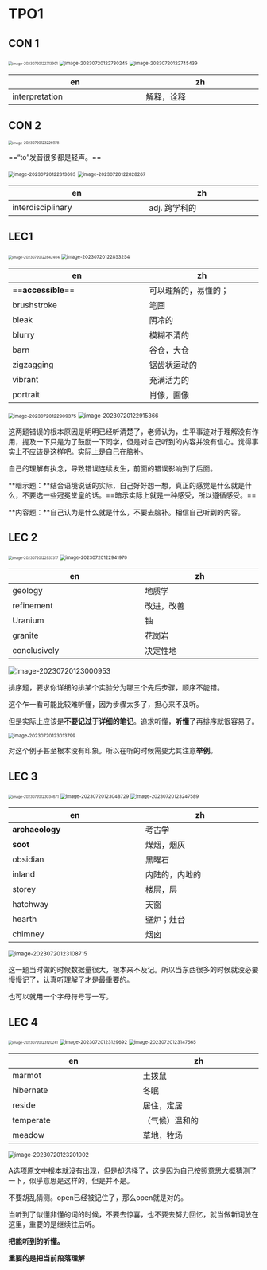 # TPO1

<style>
table th:first-of-type {
    width: 300pt;
}
table th:nth-of-type(2) {
    width: 300pt;
}
</style>


## CON 1

<img src="https://cdn.jsdelivr.net/gh/Zhu-Shatong/cloudimg/img/image-20230720122713901.png" alt="image-20230720122713901" style="zoom:50%;" />

<img src="https://cdn.jsdelivr.net/gh/Zhu-Shatong/cloudimg/img/image-20230720122730245.png" alt="image-20230720122730245" style="zoom:67%;" />

<img src="https://cdn.jsdelivr.net/gh/Zhu-Shatong/cloudimg/img/image-20230720122745439.png" alt="image-20230720122745439" style="zoom:67%;" />

| en             | zh         |
| -------------- | ---------- |
| interpretation | 解释，诠释 |



## CON 2

<img src="https://cdn.jsdelivr.net/gh/Zhu-Shatong/cloudimg/img/image-20230720123226978.png" alt="image-20230720123226978" style="zoom:50%;" />

==“to”发音很多都是轻声。==

<img src="https://cdn.jsdelivr.net/gh/Zhu-Shatong/cloudimg/img/image-20230720122813693.png" alt="image-20230720122813693" style="zoom:67%;" />

<img src="https://cdn.jsdelivr.net/gh/Zhu-Shatong/cloudimg/img/image-20230720122828267.png" alt="image-20230720122828267" style="zoom:67%;" />

| en                | zh            |
| ----------------- | ------------- |
| interdisciplinary | adj. 跨学科的 |



## LEC1

<img src="https://cdn.jsdelivr.net/gh/Zhu-Shatong/cloudimg/img/image-20230720122842404.png" alt="image-20230720122842404" style="zoom:50%;" />

<img src="https://cdn.jsdelivr.net/gh/Zhu-Shatong/cloudimg/img/image-20230720122853254.png" alt="image-20230720122853254" style="zoom:67%;" />

| en                 | zh                   |
| ------------------ | -------------------- |
| ==**accessible**== | 可以理解的，易懂的； |
| brushstroke        | 笔画                 |
| bleak              | 阴冷的               |
| blurry             | 模糊不清的           |
| barn               | 谷仓，大仓           |
| zigzagging         | 锯齿状运动的         |
| vibrant            | 充满活力的           |
| portrait           | 肖像，画像           |

<img src="https://cdn.jsdelivr.net/gh/Zhu-Shatong/cloudimg/img/image-20230720122909375.png" alt="image-20230720122909375" style="zoom:67%;" />

<img src="https://cdn.jsdelivr.net/gh/Zhu-Shatong/cloudimg/img/image-20230720122915366.png" alt="image-20230720122915366" style="zoom: 80%;" />

这两题错误的根本原因是明明已经听清楚了，老师认为，生平事迹对于理解没有作用，提及一下只是为了鼓励一下同学，但是对自己听到的内容并没有信心。觉得事实上不应该是这样吧。实际上是自己在脑补。

自己的理解有执念，导致错误连续发生，前面的错误影响到了后面。

**暗示题：**结合语境说话的实际，自己好好想一想，真正的感觉是什么就是什么，不要选一些冠冕堂皇的话。==暗示实际上就是一种感受，所以遵循感受。==

**内容题：**自己认为是什么就是什么，不要去脑补。相信自己听到的内容。



## LEC 2

<img src="https://cdn.jsdelivr.net/gh/Zhu-Shatong/cloudimg/img/image-20230720122937317.png" alt="image-20230720122937317" style="zoom:50%;" />

<img src="https://cdn.jsdelivr.net/gh/Zhu-Shatong/cloudimg/img/image-20230720122941970.png" alt="image-20230720122941970" style="zoom:67%;" />

| en           | zh         |
| ------------ | ---------- |
| geology      | 地质学     |
| refinement   | 改进，改善 |
| Uranium      | 铀         |
| granite      | 花岗岩     |
| conclusively | 决定性地   |

![image-20230720123000953](https://cdn.jsdelivr.net/gh/Zhu-Shatong/cloudimg/img/image-20230720123000953.png)

排序题，要求你详细的排某个实验分为哪三个先后步骤，顺序不能错。

这个乍一看可能比较难听懂，因为步骤太多了，担心来不及听。

但是实际上应该是**不要记过于详细的笔记**。追求听懂，**听懂**了再排序就很容易了。

<img src="https://cdn.jsdelivr.net/gh/Zhu-Shatong/cloudimg/img/image-20230720123013799.png" alt="image-20230720123013799" style="zoom:67%;" />

对这个例子甚至根本没有印象。所以在听的时候需要尤其注意**举例**。



## LEC 3

<img src="https://cdn.jsdelivr.net/gh/Zhu-Shatong/cloudimg/img/image-20230720123034671.png" alt="image-20230720123034671" style="zoom:50%;" />

<img src="https://cdn.jsdelivr.net/gh/Zhu-Shatong/cloudimg/img/image-20230720123048729.png" alt="image-20230720123048729" style="zoom:67%;" />

<img src="https://cdn.jsdelivr.net/gh/Zhu-Shatong/cloudimg/img/image-20230720123247589.png" alt="image-20230720123247589" style="zoom:67%;" />

| en              | zh             |
| --------------- | -------------- |
| **archaeology** | 考古学         |
| **soot**        | 煤烟，烟灰     |
| obsidian        | 黑曜石         |
| inland          | 内陆的，内地的 |
| storey          | 楼层，层       |
| hatchway        | 天窗           |
| hearth          | 壁炉；灶台     |
| chimney         | 烟囱           |

<img src="https://cdn.jsdelivr.net/gh/Zhu-Shatong/cloudimg/img/image-20230720123108715.png" alt="image-20230720123108715" style="zoom:80%;" />

这一题当时做的时候数据量很大，根本来不及记。所以当东西很多的时候就没必要慢慢记了，认真听理解了才是最重要的。

也可以就用一个字母符号写一写。



## LEC 4

<img src="https://cdn.jsdelivr.net/gh/Zhu-Shatong/cloudimg/img/image-20230720123120241.png" alt="image-20230720123120241" style="zoom:50%;" />

<img src="https://cdn.jsdelivr.net/gh/Zhu-Shatong/cloudimg/img/image-20230720123129692.png" alt="image-20230720123129692" style="zoom:67%;" />

<img src="https://cdn.jsdelivr.net/gh/Zhu-Shatong/cloudimg/img/image-20230720123147565.png" alt="image-20230720123147565" style="zoom:67%;" />

| en        | zh             |
| --------- | -------------- |
| marmot    | 土拨鼠         |
| hibernate | 冬眠           |
| reside    | 居住，定居     |
| temperate | （气候）温和的 |
| meadow    | 草地，牧场     |

<img src="https://cdn.jsdelivr.net/gh/Zhu-Shatong/cloudimg/img/image-20230720123201002.png" alt="image-20230720123201002" style="zoom: 80%;" />

A选项原文中根本就没有出现，但是却选择了，这是因为自己按照意思大概猜测了一下，似乎意思是这样的，但是并不是。

不要胡乱猜测。open已经被记住了，那么open就是对的。

当听到了似懂非懂的词的时候，不要去惊喜，也不要去努力回忆，就当做新词放在这里，重要的是继续往后听。

**把能听到的听懂。**

**重要的是把当前段落理解**
